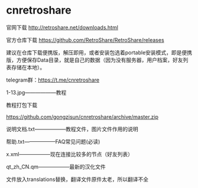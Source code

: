 # cnretroshare
官网下载
http://retroshare.net/downloads.html

官方仓库下载
https://github.com/RetroShare/RetroShare/releases

建议在仓库下载便携版，解压即用，或者安装包选着portable安装模式，即是便携版，方便保存Data目录，就是自己的数据（因为没有服务器，用户档案，好友列表存储在本地）。

telegram群：https://t.me/cnretroshare

1-13.jpg——————教程

教程打包下载

https://github.com/gongzisun/cnretroshare/archive/master.zip

说明文档.txt——————教程文件，图片文件作用的说明


帮助.txt——————FAQ常见问题(必读)


x.xml——————现在连接比较多的节点（好友列表）


qt_zh_CN.qm——————最新的汉化文件

文件放入translations替换，翻译文件原件太老，所以翻译不全
